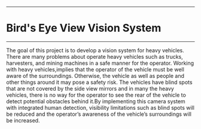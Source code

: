 _ _ _
# Bird's Eye View Vision System
_ _ _

The goal of this project is to develop a vision system for heavy vehicles. There are many problems about operate heavy vehicles such as trucks, harvesters, and mining machines in a safe manner for the operator. Working with heavy vehicles,implies that the operator of the vehicle must be well aware of the surroundings. 
Otherwise, the vehicle as well as people and other things around it may pose a safety risk. The vehicles have blind spots that are not covered by the side view mirrors and in many the heavy vehicles, there is no way for the operator to see the rear of the vehicle 
to detect potential obstacles behind it.By implementing this camera system with integrated human detection, visibility limitations such as blind spots will be reduced and the operator’s awareness of the vehicle’s surroundings will be increased.

 
